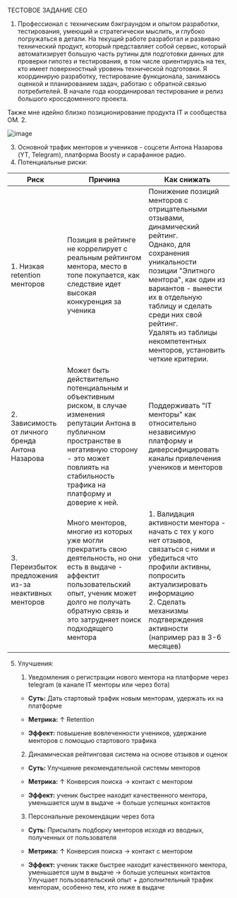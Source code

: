 ТЕСТОВОЕ ЗАДАНИЕ CEO 
1. Профессионал с техническим бэкграундом и опытом разработки, тестирования, умеющий и стратегически мыслить, и глубоко погружаться в детали. На текущий работе разработал и развиваю технический продукт, который представляет собой сервис, который автоматизирует большую часть рутины для подготовки данных для проверки гипотез и тестирования, в том числе ориентируясь на тех, кто имеет поверхностный уровень технической подготовки. 
Я координирую разработку, тестирование функционала, занимаюсь оценкой и планированием задач, работаю с обратной связью потребителей. В начале года координировал тестирование и релиз большого кроссдоменного проекта.

Также мне идейно близко позиционирование продукта IT и сообщества ОМ. 
2. 

   ![image](https://github.com/user-attachments/assets/35d35bc9-7909-47d7-9375-143b1429892a)

3. Основной трафик менторов и учеников - соцсети Антона Назарова (YT, Telegram), платформа Boosty и сарафанное радио.
4. Потенциальные риски:
   
| Риск                                                 | Причина                                                                                                                                                                                                                   | Как снижать                                                                                                                                                                                                                                                                                                        |
| ---------------------------------------------------- | ------------------------------------------------------------------------------------------------------------------------------------------------------------------------------------------------------------------------- | ------------------------------------------------------------------------------------------------------------------------------------------------------------------------------------------------------------------------------------------------------------------------------------------------------------------ |
| 1. Низкая retention менторов                         | Позиция в рейтинге не коррелирует с реальным рейтингом ментора, место в топе покупается, как следствие идет высокая конкуренция за ученика                                                                                | Понижение позиций менторов с отрицательными отзывами, динамический рейтинг.<br>Однако, для сохранения уникальности позиции "Элитного ментора", как один из вариантов - вынести их в отдельную таблицу и сделать среди них свой рейтинг.<br>Удалять из таблицы некомпетентных менторов, установить четкие критерии. |
| 2. Зависимость от личного бренда Антона Назарова     | Может быть действительно потенциальным и объективным риском, в случае изменения репутации Антона в публичном пространстве в негативную сторону - это может повлиять на стабильность трафика на платформу и доверие к ней. | Поддерживать "IT менторы" как относительно независимую платформу и диверсифицировать каналы привлечения учеников и менторов                                                                                                                                                                                        |
| 3. Переизбыток предложения из-за неактивных менторов | Много менторов, многие из которых уже могли прекратить свою деятельность, но они есть в выдаче - аффектит пользовательский опыт, ученик может долго не получать обратную связь и это затрудняет поиск подходящего ментора | 1. Валидация активности ментора - начать с тех у кого нет отзывов, связаться с ними и убедиться что профили активны, попросить актуализировать информацию<br>2. Сделать механизмы подтверждения активности (например раз в 3-6 месяцев)                                                                            |

5. Улучшения:

   	1. Уведомления о регистрации нового ментора на платформе через telegram (в канале IT менторы или через бота)
    
    - **Суть:** Дать стартовый трафик новым менторам, удержать их на платформе
        
    - **Метрика:** ↑ Retention 
        
    - **Эффект:** повышение вовлеченности учеников, удержание менторов с помощью стартового трафика
	
	2. Динамическая рейтинговая система на основе отзывов и оценок  
	
    - **Суть:** Улучшение рекомендательной системы менторов
        
    - **Метрика:** ↑ Конверсия поиска → контакт с ментором 
        
    - **Эффект:** ученик быстрее находит качественного ментора, уменьшается шум в выдаче → больше успешных контактов
    
	3. Персональные рекомендации через бота
	
    - **Суть:** Присылать подборку менторов исходя из вводных, полученных от пользователя
        
    - **Метрика:** ↑ Конверсия поиска → контакт с ментором 
        
    - **Эффект:** ученик также быстрее находит качественного ментора, уменьшается шум в выдаче → больше успешных контактов
      Улучшает пользовательский опыт + дополнительный трафик менторам, особенно тем, кто ниже в выдаче
